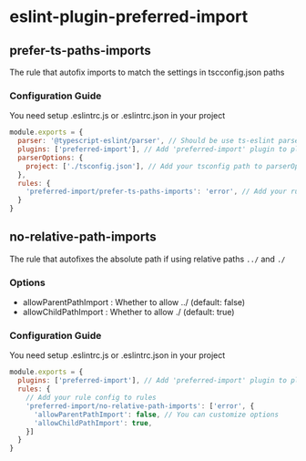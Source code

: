 # eslint-plugin-preferred-import

## prefer-ts-paths-imports
The rule that autofix imports to match the settings in tscconfig.json paths

### Configuration Guide
You need setup .eslintrc.js or .eslintrc.json in your project
```js
module.exports = {
  parser: '@typescript-eslint/parser', // Should be use ts-eslint parser
  plugins: ['preferred-import'], // Add 'preferred-import' plugin to plugins
  parserOptions: {
    project: ['./tsconfig.json'], // Add your tsconfig path to parserOptions.project
  },
  rules: {
    'preferred-import/prefer-ts-paths-imports': 'error', // Add your rule config to rules
  }
}
```

## no-relative-path-imports
The rule that autofixes the absolute path if using relative paths `../` and `./`

### Options
* allowParentPathImport : Whether to allow ../ (default: false)
* allowChildPathImport : Whether to allow ./ (default: true)

### Configuration Guide
You need setup .eslintrc.js or .eslintrc.json in your project
```js
module.exports = {
  plugins: ['preferred-import'], // Add 'preferred-import' plugin to plugins
  rules: {
    // Add your rule config to rules
    'preferred-import/no-relative-path-imports': ['error', {
      'allowParentPathImport': false, // You can customize options
      'allowChildPathImport': true,
    }]
  }
}
```

